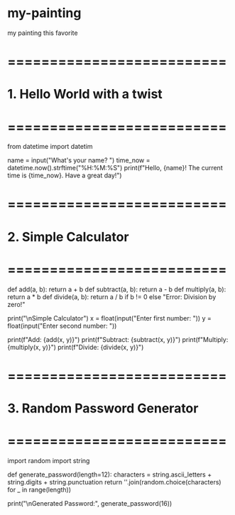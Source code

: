 # my-painting
my painting this favorite
# ==========================
# 1. Hello World with a twist
# ==========================
from datetime import datetim

name = input("What's your name? ")
time_now = datetime.now().strftime("%H:%M:%S")
print(f"Hello, {name}! The current time is {time_now}. Have a great day!")

# ==========================
# 2. Simple Calculator
# ==========================
def add(a, b): return a + b
def subtract(a, b): return a - b
def multiply(a, b): return a * b
def divide(a, b): return a / b if b != 0 else "Error: Division by zero!"

print("\nSimple Calculator")
x = float(input("Enter first number: "))
y = float(input("Enter second number: "))

print(f"Add: {add(x, y)}")
print(f"Subtract: {subtract(x, y)}")
print(f"Multiply: {multiply(x, y)}")
print(f"Divide: {divide(x, y)}")

# ==========================
# 3. Random Password Generator
# ==========================
import random
import string

def generate_password(length=12):
    characters = string.ascii_letters + string.digits + string.punctuation
    return ''.join(random.choice(characters) for _ in range(length))

print("\nGenerated Password:", generate_password(16))
